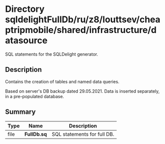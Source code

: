 # Directory sqldelightFullDb/ru/z8/louttsev/cheaptripmobile/shared/infrastructure/datasource

SQL statements for the SQLDelight generator.

## Description

Contains the creation of tables and named data queries.

Based on server's DB backup dated 29.05.2021. Data is inserted separately, in a pre-populated database.

## Summary

Type                  | Name                            | Description
----------------------|---------------------------------|-----------------------------------------------
file                  | **FullDb.sq**                   | SQL statements for full DB.